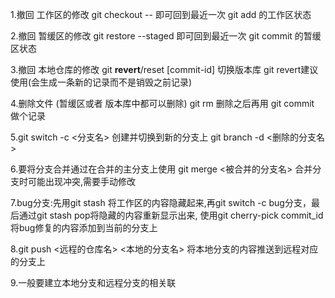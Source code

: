 1.撤回 工作区的修改 git checkout -- <flie>  即可回到最近一次 git add 的工作区状态

2.撤回 暂缓区的修改 git restore --staged <flie> 即可回到最近一次 git commit 的暂缓区状态

3.撤回 本地仓库的修改 git **revert**/reset [commit-id] 切换版本库  git revert建议使用(会生成一条新的记录而不是销毁之前记录)

4.删除文件  (暂缓区或者 版本库中都可以删除)  git rm <flie> 删除之后再用 git commit 做个记录



5.git switch -c <分支名>  创建并切换到新的分支上  git branch -d <删除的分支名>

6.要将分支合并通过在合并的主分支上使用 git merge <被合并的分支名>  合并分支时可能出现冲突,需要手动修改

 7.bug分支:先用git stash 将工作区的内容隐藏起来,再git switch -c bug分支，最后通过git stash pop将隐藏的内容重新显示出来, 使用git cherry-pick commit_id 将bug修复的内容添加到当前的分支上

8.git push <远程的仓库名> <本地的分支名> 将本地分支的内容推送到远程对应的分支上

9.一般要建立本地分支和远程分支的相关联

